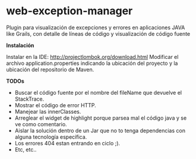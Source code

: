 web-exception-manager
=====================

Plugin para visualización de excepciones y errores en aplicaciones JAVA like Grails, con detalle de líneas de código y visualización de código fuente

**Instalación**

Instalar en la IDE: http://projectlombok.org/download.html
Modificar el archivo application.properties indicando la ubicación del proyecto y la ubicación del repositorio de Maven.


**TODOs**

* Buscar el código fuente por el nombre del fileName que devuelve el StackTrace.
* Mostrar el código de error HTTP.
* Manejear las innerClasses.
* Arreglear el widget de highlight porque parsea mal el código java y se ve como comentario.
* Aislar la solución dentro de un Jar que no to tenga dependencias con alguna tecnología específica.
* Los errores 404 estan entrando en ciclo ;).
* Etc, etc..
